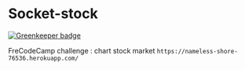 # Socket-stock

[![Greenkeeper badge](https://badges.greenkeeper.io/elcoosp/socket-stock.svg)](https://greenkeeper.io/)

FreCodeCamp challenge : chart stock market
`https://nameless-shore-76536.herokuapp.com/`
